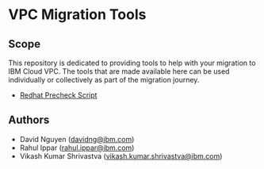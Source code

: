 <!-- This should be the location of the title of the repository, normally the short name -->
# VPC Migration Tools

## Scope

This repository is dedicated to providing tools to help with your migration to IBM Cloud VPC.  The
tools that are made available here can be used individually or collectively as part of the migration
journey.

- [Redhat Precheck Script](Linux-Precheck-Srcripts/README.md)

<!-- A more detailed Usage or detailed explaination of the repository here -->

## Authors

- David Nguyen (davidng@ibm.com)
- Rahul Ippar (rahul.ippar@ibm.com)
- Vikash Kumar Shrivastva (vikash.kumar.shrivastva@ibm.com)
